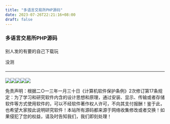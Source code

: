 ```yaml
---
title: "多语言交易所PHP源码"
date: 2023-07-26T22:21:16+08:00
draft: false
---
```


<h3 style="margin-bottom:20px">多语言交易所PHP源码</h3><p>别人发的有要的自己下载玩</p><p>没测</p><hr style="margin-bottom:20px;margin-top:20px;"><img src="https://stb.nl888.top/uploads/2023/04/06035125387.png" /><img src="https://stb.nl888.top/uploads/2023/04/06035131499.jpg" /><img src="https://stb.nl888.top/uploads/2023/04/06035133551.jpg" /><img src="https://stb.nl888.top/uploads/2023/04/06035134431.jpg" /><img src="https://stb.nl888.top/uploads/2023/04/06035125387.png" /><p>免责声明：根据二○一三年一月三十日《计算机软件保护条例》2次修订第17条规定：为了学习和研究软件内含的设计思想和原理，通过安装、显示、传输或者存储软件等方式使用软件的，可以不经软件著作权人许可，不向其支付报酬！鉴于此，也希望大家按此说明研究软件！本站所有源码都来源于网络收集修改或者交换！如果侵犯了您的权益，请及时告知我们，我们即刻处理！</p>
